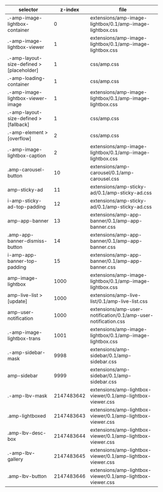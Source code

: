 selector                                    |   z-index   |   file
---                                         |   ---       |   ---
.-amp-image-lightbox-container              |   0         |   extensions/amp-image-lightbox/0.1/amp-image-lightbox.css
.-amp-image-lightbox-viewer                 |   1         |   extensions/amp-image-lightbox/0.1/amp-image-lightbox.css
.-amp-layout-size-defined > [placeholder]   |   1         |   css/amp.css
.-amp-loading-container                     |   1         |   css/amp.css
.-amp-image-lightbox-viewer-image           |   1         |   extensions/amp-image-lightbox/0.1/amp-image-lightbox.css
.-amp-layout-size-defined > [fallback]      |   1         |   css/amp.css
.-amp-element > [overflow]                  |   2         |   css/amp.css
.-amp-image-lightbox-caption                |   2         |   extensions/amp-image-lightbox/0.1/amp-image-lightbox.css
.amp-carousel-button                        |   10        |   extensions/amp-carousel/0.1/amp-carousel.css
amp-sticky-ad                               |   11        |   extensions/amp-sticky-ad/0.1/amp-sticky-ad.css
i-amp-sticky-ad-top-padding                 |   12        |   extensions/amp-sticky-ad/0.1/amp-sticky-ad.css
amp-app-banner                              |   13        |   extensions/amp-app-banner/0.1/amp-app-banner.css
.amp-app-banner-dismiss-button              |   14        |   extensions/amp-app-banner/0.1/amp-app-banner.css
i-amp-app-banner-top-padding                |   15        |   extensions/amp-app-banner/0.1/amp-app-banner.css
amp-image-lightbox                          |   1000      |   extensions/amp-image-lightbox/0.1/amp-image-lightbox.css
amp-live-list > [update]                    |   1000      |   extensions/amp-live-list/0.1/amp-live-list.css
amp-user-notification                       |   1000      |   extensions/amp-user-notification/0.1/amp-user-notification.css
.-amp-image-lightbox-trans                  |   1001      |   extensions/amp-image-lightbox/0.1/amp-image-lightbox.css
.-amp-sidebar-mask                          |   9998      |   extensions/amp-sidebar/0.1/amp-sidebar.css
amp-sidebar                                 |   9999      |   extensions/amp-sidebar/0.1/amp-sidebar.css
.-amp-lbv-mask                              |  2147483642 |   extensions/amp-lightbox-viewer/0.1/amp-lightbox-viewer.css
.amp-lightboxed                             |  2147483643 |   extensions/amp-lightbox-viewer/0.1/amp-lightbox-viewer.css
.amp-lbv-desc-box                           |  2147483644 |   extensions/amp-lightbox-viewer/0.1/amp-lightbox-viewer.css
.-amp-lbv-gallery                           |  2147483645 |   extensions/amp-lightbox-viewer/0.1/amp-lightbox-viewer.css
.amp-lbv-button                             |  2147483646 |   extensions/amp-lightbox-viewer/0.1/amp-lightbox-viewer.css
